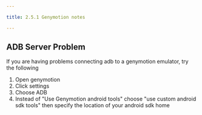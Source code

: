 ```yaml
---

title: 2.5.1 Genymotion notes

---
```


## ADB Server Problem

If you are having problems connecting adb to a genymotion emulator, try the following

1. Open genymotion
2. Click settings
3. Choose ADB
4. Instead of "Use Genymotion android tools" choose "use custom android sdk tools" then specify the location of your android sdk home

